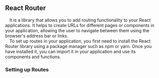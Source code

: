 ## React Router

&emsp;It is a library that allows you to add routing functionality to your React applications. 
It helps to create URLs for different pages or components in your application, allowing the user to navigate between them using the browser's address bar or links.\
&emsp;To set up routes in your application, you first need to install the React Router library using a package manager such as npm or yarn. 
Once you have installed it, you can import it in your application and use its components and functions.



### <a name="setting-routes"></a>Setting up Routes






